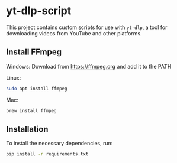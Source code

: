 # yt-dlp-script

This project contains custom scripts for use with `yt-dlp`, a tool for downloading videos from YouTube and other platforms.

## Install FFmpeg

Windows: Download from https://ffmpeg.org and add it to the PATH

Linux:
```bash
sudo apt install ffmpeg
```

Mac: 
```bash
brew install ffmpeg
```
## Installation

To install the necessary dependencies, run:

```bash
pip install -r requirements.txt
```